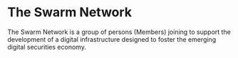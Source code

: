 # The Swarm Network

The Swarm Network is a group of persons \(Members\) joining to support the development of a digital infrastructure designed to foster the emerging digital securities economy. 

